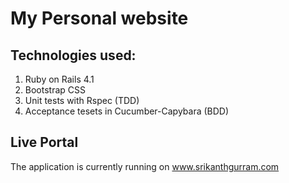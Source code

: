 # My Personal website

## Technologies used:
1. Ruby on Rails 4.1
2. Bootstrap CSS
3. Unit tests with Rspec (TDD)
4. Acceptance tesets in Cucumber-Capybara (BDD)

## Live Portal
The application is currently running on www.srikanthgurram.com


